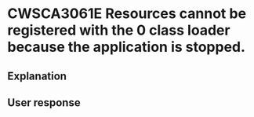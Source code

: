 # CWSCA3061E Resources cannot be registered with the 0 class loader because the application is stopped.

## Explanation

## User response